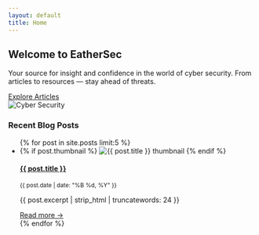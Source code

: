 ```yaml
---
layout: default
title: Home
---
```


<section class="hero">
  <div class="hero-text">
    <h2>Welcome to EatherSec</h2>
    <p>Your source for insight and confidence in the world of cyber security. From articles to resources — stay ahead of threats.</p>
    <a href="/blogpage/articles/">Explore Articles</a>
  </div>
  <div class="hero-image">
    <img src="https://source.unsplash.com/400x300/?cybersecurity" alt="Cyber Security">
  </div>
</section>

<section>
  <h3>Recent Blog Posts</h3>
  <ul class="post-list">
    {% for post in site.posts limit:5 %}
      <li class="fade-in fade-in-delay">
        {% if post.thumbnail %}
          <img class="post-thumb" src="{{ post.thumbnail | relative_url }}" alt="{{ post.title }} thumbnail">
        {% endif %}
        <div class="post-info">
          <h4><a href="{{ post.url }}">{{ post.title }}</a></h4>
          <p><small>{{ post.date | date: "%B %d, %Y" }}</small></p>
          <p>{{ post.excerpt | strip_html | truncatewords: 24 }}</p>
          <a href="{{ post.url }}">Read more →</a>
        </div>
      </li>
    {% endfor %}
  </ul>
</section>

